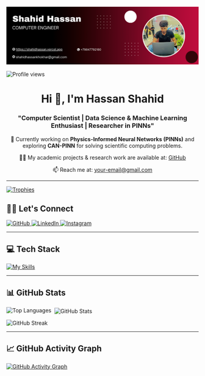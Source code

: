![Banner](https://github.com/Markhor072/Markhor072/blob/main/banner.png)

<p align="left">
  <img src="https://komarev.com/ghpvc/?username=Markhor072&label=Profile%20views&color=0e75b6&style=flat" alt="Profile views" />
</p>

<h1 align="center">Hi 👋, I'm Hassan Shahid</h1>
<h3 align="center">"Computer Scientist | Data Science & Machine Learning Enthusiast | Researcher in PINNs"</h3>

<p align="center">
  🔬 Currently working on <b>Physics-Informed Neural Networks (PINNs)</b> and exploring <b>CAN-PINN</b> for solving scientific computing problems.
</p>

<p align="center">
  👨‍💻 My academic projects & research work are available at: <a href="https://github.com/Markhor072" target="_blank">GitHub</a>
</p>

<p align="center">
  📫 Reach me at: <a href="mailto:your-email@gmail.com">your-email@gmail.com</a>
</p>

---

<p align="left">
  <a href="https://github.com/ryo-ma/github-profile-trophy">
    <img src="https://github-profile-trophy.vercel.app/?username=Markhor072" alt="Trophies" />
  </a>
</p>

## 🤝🏻 Let's Connect

<div align="left">
  <a href="https://github.com/Markhor072" target="_blank">
    <img src="https://img.shields.io/badge/github-%2324292e.svg?&style=for-the-badge&logo=github&logoColor=white" alt="GitHub" />
  </a>
  <a href="https://www.linkedin.com/in/your-linkedin" target="_blank">
    <img src="https://img.shields.io/badge/linkedin-%231E77B5.svg?&style=for-the-badge&logo=linkedin&logoColor=white" alt="LinkedIn" />
  </a>

  <a href="https://instagram.com/your-instagram" target="_blank">
    <img src="https://img.shields.io/badge/instagram-%23000000.svg?&style=for-the-badge&logo=instagram&logoColor=white" alt="Instagram" />
  </a>
</div>

---

## 💻 Tech Stack

[![My Skills](https://skillicons.dev/icons?i=python,matlab,tensorflow,pytorch,sklearn,anaconda,mysql,postgresql,git,github,gitlab,firebase,vscode,raspberrypi)](https://skillicons.dev)

---

## 📊 GitHub Stats

<p>
  <img align="left" src="https://github-readme-stats.vercel.app/api/top-langs?username=Markhor072&show_icons=true&locale=en&layout=compact" alt="Top Languages" />
</p>

<p>&nbsp;
  <img align="center" src="https://github-readme-stats.vercel.app/api?username=Markhor072&show_icons=true&locale=en" alt="GitHub Stats" />
</p>

<p>
  <img src="https://streak-stats.demolab.com/?user=Markhor072" alt="GitHub Streak" />
</p>

---

## 📈 GitHub Activity Graph

[![GitHub Activity Graph](https://github-readme-activity-graph.vercel.app/graph?username=Markhor072&theme=react-dark)](https://github.com/Markhor072/github-readme-activity-graph)
